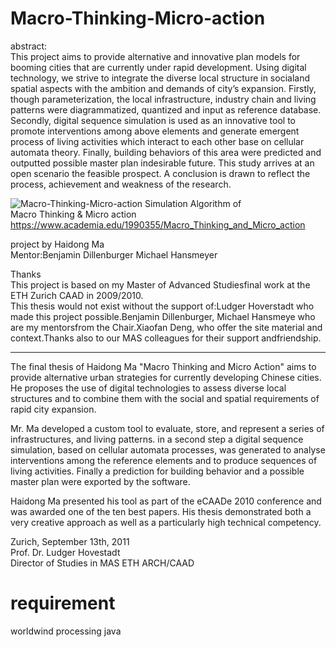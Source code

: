 Macro-Thinking-Micro-action
===========================

abstract:  
This project aims to provide alternative and innovative plan models for booming cities that are currently under rapid development. Using digital technology, we strive to integrate the diverse local structure in socialand spatial aspects with the ambition and demands of city’s expansion. Firstly, though parameterization, the local infrastructure, industry chain and living patterns were diagrammatized, quantized and input as reference database. Secondly, digital sequence simulation is used as an innovative tool to promote interventions among above elements and generate emergent process of living activities which interact to each other base on cellular automata theory. Finally, building behaviors of this area were predicted and outputted possible master plan indesirable future. This study arrives at an open scenario the feasible prospect. A conclusion is drawn to reflect the process, achievement and weakness of the research.

![Macro-Thinking-Micro-action](http://www.ikuku.cn/wp-content/uploads/user/u1497/POST/p231310/1428665217240832-818x858.jpg) 
Simulation Algorithm of   
Macro Thinking & Micro action  
https://www.academia.edu/1990355/Macro_Thinking_and_Micro_action 


project by Haidong Ma  
Mentor:Benjamin Dillenburger Michael Hansmeyer  

Thanks  
This project is based on my Master of Advanced Studiesfinal work at the ETH Zurich CAAD in 2009/2010.   
This thesis would not exist without the support of:Ludger Hoverstadt who made this project possible.Benjamin Dillenburger, Michael Hansmeye who are my mentorsfrom the Chair.Xiaofan Deng, who offer the site material and context.Thanks also to our MAS colleagues for their support andfriendship.


-------


The final thesis of Haidong Ma "Macro Thinking and Micro Action" aims to provide alternative urban strategies for currently developing Chinese cities. He proposes the use of digital technologies to assess diverse local structures and to combine them with the social and spatial requirements of rapid city expansion.  

Mr. Ma developed a custom tool to evaluate, store, and represent a series of infrastructures, and living patterns. in a second step a digital sequence simulation, based on cellular automata processes, was generated to analyse interventions among the reference elements and to produce sequences of living activities. Finally a prediction for building behavior and a possible master plan were exported by the software.  

Haidong Ma presented his tool as part of the eCAADe 2010 conference and was awarded one of the ten best papers. His thesis demonstrated both a very creative approach as well as a particularly high technical competency.  

Zurich, September 13th, 2011  
Prof. Dr. Ludger Hovestadt  
Director of Studies in MAS ETH ARCH/CAAD  


requirement
==============

worldwind  processing  java  

